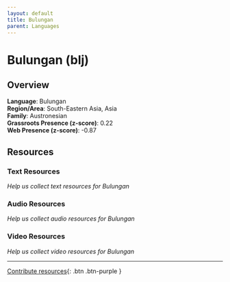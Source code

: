 ```yaml
---
layout: default
title: Bulungan
parent: Languages
---
```


# Bulungan (blj)

## Overview

**Language**: Bulungan  
**Region/Area**: South-Eastern Asia, Asia  
**Family**: Austronesian  
**Grassroots Presence (z-score)**: 0.22  
**Web Presence (z-score)**: -0.87  

## Resources

### Text Resources
*Help us collect text resources for Bulungan*

### Audio Resources
*Help us collect audio resources for Bulungan*

### Video Resources
*Help us collect video resources for Bulungan*

---

[Contribute resources](https://forms.office.com/e/1SfLJx3u1r){: .btn .btn-purple }
